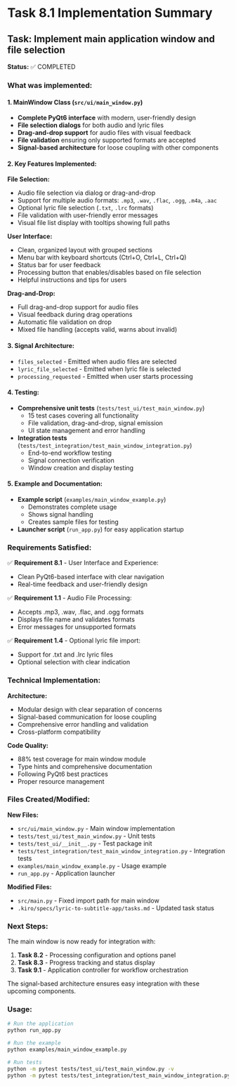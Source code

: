 # Task 8.1 Implementation Summary

## Task: Implement main application window and file selection

**Status:** ✅ COMPLETED

### What was implemented:

#### 1. MainWindow Class (`src/ui/main_window.py`)

- **Complete PyQt6 interface** with modern, user-friendly design
- **File selection dialogs** for both audio and lyric files
- **Drag-and-drop support** for audio files with visual feedback
- **File validation** ensuring only supported formats are accepted
- **Signal-based architecture** for loose coupling with other components

#### 2. Key Features Implemented:

**File Selection:**

- Audio file selection via dialog or drag-and-drop
- Support for multiple audio formats: `.mp3`, `.wav`, `.flac`, `.ogg`, `.m4a`, `.aac`
- Optional lyric file selection (`.txt`, `.lrc` formats)
- File validation with user-friendly error messages
- Visual file list display with tooltips showing full paths

**User Interface:**

- Clean, organized layout with grouped sections
- Menu bar with keyboard shortcuts (Ctrl+O, Ctrl+L, Ctrl+Q)
- Status bar for user feedback
- Processing button that enables/disables based on file selection
- Helpful instructions and tips for users

**Drag-and-Drop:**

- Full drag-and-drop support for audio files
- Visual feedback during drag operations
- Automatic file validation on drop
- Mixed file handling (accepts valid, warns about invalid)

#### 3. Signal Architecture:

- `files_selected` - Emitted when audio files are selected
- `lyric_file_selected` - Emitted when lyric file is selected
- `processing_requested` - Emitted when user starts processing

#### 4. Testing:

- **Comprehensive unit tests** (`tests/test_ui/test_main_window.py`)
  - 15 test cases covering all functionality
  - File validation, drag-and-drop, signal emission
  - UI state management and error handling
- **Integration tests** (`tests/test_integration/test_main_window_integration.py`)
  - End-to-end workflow testing
  - Signal connection verification
  - Window creation and display testing

#### 5. Example and Documentation:

- **Example script** (`examples/main_window_example.py`)
  - Demonstrates complete usage
  - Shows signal handling
  - Creates sample files for testing
- **Launcher script** (`run_app.py`) for easy application startup

### Requirements Satisfied:

✅ **Requirement 8.1** - User Interface and Experience:

- Clean PyQt6-based interface with clear navigation
- Real-time feedback and user-friendly design

✅ **Requirement 1.1** - Audio File Processing:

- Accepts .mp3, .wav, .flac, and .ogg formats
- Displays file name and validates formats
- Error messages for unsupported formats

✅ **Requirement 1.4** - Optional lyric file import:

- Support for .txt and .lrc lyric files
- Optional selection with clear indication

### Technical Implementation:

**Architecture:**

- Modular design with clear separation of concerns
- Signal-based communication for loose coupling
- Comprehensive error handling and validation
- Cross-platform compatibility

**Code Quality:**

- 88% test coverage for main window module
- Type hints and comprehensive documentation
- Following PyQt6 best practices
- Proper resource management

### Files Created/Modified:

**New Files:**

- `src/ui/main_window.py` - Main window implementation
- `tests/test_ui/test_main_window.py` - Unit tests
- `tests/test_ui/__init__.py` - Test package init
- `tests/test_integration/test_main_window_integration.py` - Integration tests
- `examples/main_window_example.py` - Usage example
- `run_app.py` - Application launcher

**Modified Files:**

- `src/main.py` - Fixed import path for main window
- `.kiro/specs/lyric-to-subtitle-app/tasks.md` - Updated task status

### Next Steps:

The main window is now ready for integration with:

1. **Task 8.2** - Processing configuration and options panel
2. **Task 8.3** - Progress tracking and status display
3. **Task 9.1** - Application controller for workflow orchestration

The signal-based architecture ensures easy integration with these upcoming components.

### Usage:

```bash
# Run the application
python run_app.py

# Run the example
python examples/main_window_example.py

# Run tests
python -m pytest tests/test_ui/test_main_window.py -v
python -m pytest tests/test_integration/test_main_window_integration.py -v
```
